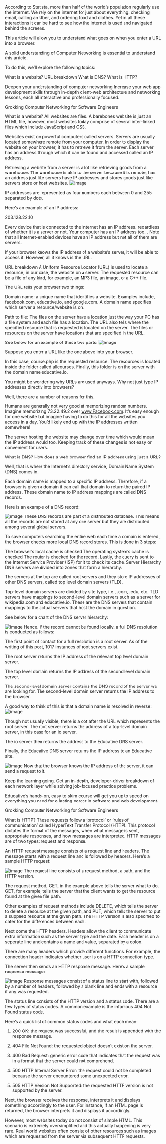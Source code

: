 According to Statista, more than half of the world’s population regularly use the internet. We rely on the internet for just about everything: checking email, calling an Uber, and ordering food and clothes. Yet in all these interactions it can be hard to see how the internet is used and navigated behind the screens.

This article will allow you to understand what goes on when you enter a URL into a browser.

A solid understanding of Computer Networking is essential to understand this article.

To do this, we’ll explore the following topics:

What is a website?
URL breakdown
What is DNS?
What is HTTP?

Deepen your understanding of computer networking
Increase your web app development skills through in-depth client-web architecture and networking lessons, each all interactive and professionally focused.

Grokking Computer Networking for Software Engineers



What is a website?
All websites are files. A barebones website is just an HTML file, however, most websites today comprise of several inter-linked files which include JavaScript and CSS.

Websites exist on powerful computers called servers. Servers are usually located somewhere remote from your computer. In order to display the website on your browser, it has to retrieve it from the server. Each server has an address through which it can be found and accessed called an IP address.

Retrieving a website from a server is a lot like retrieving goods from a warehouse. The warehouse is akin to the server because it is remote, has an address just like servers have IP addresses and stores goods just like servers store or host websites.
![image](https://user-images.githubusercontent.com/29429285/208250421-bbe78340-f0ae-4e1e-872d-898e75fd39a2.png)



IP addresses are represented as four numbers each between 0 and 255 separated by dots.

Here’s an example of an IP address:

203.128.22.10

Every device that is connected to the Internet has an IP address, regardless of whether it is a server or not. Your computer has an IP address too. . Note that all Internet-enabled devices have an IP address but not all of them are servers.

If your browser knows the IP address of a website’s server, it will be able to access it. However, all it knows is the URL.



URL breakdown
A Uniform Resource Locator (URL) is used to locate a resource, in our case, the website on a server. The requested resource can be a file of any kind, for example, an MP3 file, an image, or a C++ file.

The URL tells your browser two things:

Domain name: a unique name that identifies a website. Examples include, facebook.com, educative.io, and google.com. A domain name specifies which server a resource/website is on.

Path to file: The files on the server have a location just the way your PC has a file system and each file has a location. The URL also tells where the specified resource that is requested is located on the server. The files or resources on the server have locations that are specified in the URL.

See below for an example of these two parts:
![image](https://user-images.githubusercontent.com/29429285/208250454-a16d3d83-0261-4f3d-acc8-dbd256a52e01.png)

Suppose you enter a URL like the one above into your browser.

In this case, course.php is the requested resource. The resources is located inside the folder called allcourses. Finally, this folder is on the server with the domain name educative.io.

You might be wondering why URLs are used anyways. Why not just type IP addresses directly into browsers?

Well, there are a number of reasons for this.

Humans are generally not very good at memorizing random numbers. Imagine memorizing 73.22.49.2 over www.Facebook.com. It’s easy enough for one website but imagine having to do this for all the websites you access in a day. You’d likely end up with the IP addresses written somewhere!

The server hosting the website may change over time which would mean the IP address would too. Keeping track of these changes is not easy or convenient for users.



What is DNS?
How does a web browser find an IP address using just a URL?

Well, that is where the Internet’s directory service, Domain Name System (DNS) comes in.

Each domain name is mapped to a specific IP address. Therefore, if a browser is given a domain it can call that domain to return the paired IP address. These domain name to IP address mappings are called DNS records.

Here is an example of a DNS record:

![image](https://user-images.githubusercontent.com/29429285/208250502-6174e1bb-a971-4f73-8a39-13722161e530.png)
These DNS records are part of a distributed database. This means all the records are not stored at any one server but they are distributed among several global servers.

To save computers searching the entire web each time a domain is entered, the browser checks more local DNS record stores. This is done in 3 steps:

The browser’s local cache is checked
The operating system’s cache is checked
The router is checked for the record.
Lastly, the query is sent to the Internet Service Provider (ISP) for it to check its cache.
Server Hierarchy
DNS servers are divided into zones that form a hierarchy.

The servers at the top are called root servers and they store IP addresses of other DNS servers, called top level domain servers (TLD).

Top-level domain servers are divided by site type, i.e., .com, .edu, etc. TLD servers have mappings to second-level domain servers such as a server for wikipedia.com and educative.io. These are the DNS servers that contain mappings to the actual servers that host the domain in question.

See below for a chart of the DNS server hierarchy:


![image](https://user-images.githubusercontent.com/29429285/208250542-6620bdc2-9b60-49c6-a2c9-79c5b2d6c813.png)
Hence, if the record cannot be found locally, a full DNS resolution is conducted as follows:

The first point of contact for a full resolution is a root server. As of the writing of this post, 1017 instances of root servers exist.

The root server returns the IP address of the relevant top level domain server.

The top level domain returns the IP address of the second level domain server.

The second-level domain server contains the DNS record of the server we are looking for. The second-level domain server returns the IP address to the browser.

A good way to think of this is that a domain name is resolved in reverse:
![image](https://user-images.githubusercontent.com/29429285/208250753-a9f01031-7b2a-4cd8-a8ac-8231efe28e28.png)

Though not usually visible, there is a dot after the URL which represents the root server. The root server returns the address of a top-level domain server, in this case for an io server.

The io server then returns the address to the Educative DNS server.

Finally, the Educative DNS server returns the IP address to an Educative site.

![image](https://user-images.githubusercontent.com/29429285/208250811-1e99a125-a349-404c-be60-9c9235d41a4e.png)
Now that the browser knows the IP address of the server, it can send a request to it.


Keep the learning going.
Get an in-depth, developer-driver breakdown of each network layer while solving job-focused practice problems.

Educative’s hands-on, easy to skim course will get you up to speed on everything you need for a lasting career in software and web development.

Grokking Computer Networking for Software Engineers




What is HTTP?
These requests follow a ‘protocol’ or ‘rules of communication’ called HyperText Transfer Protocol (HTTP). This protocol dictates the format of the messages, when what message is sent, appropriate responses, and how messages are interpreted. HTTP messages are of two types: request and response.

An HTTP request message consists of a request line and headers. The message starts with a request line and is followed by headers. Here’s a sample HTTP request:

![image](https://user-images.githubusercontent.com/29429285/208250966-01aadcb0-9063-4ead-8ea3-dd4bd87d1433.png)
The request line consists of a request method, a path, and the HTTP version.

The request method, GET, in the example above tells the server what to do. GET, for example, tells the server that the client wants to get the resource found at the given file path.

Other examples of request methods include DELETE, which tells the server to delete a resource at the given path, and PUT, which tells the server to put a supplied resource at the given path. The HTTP version is also specified to cater for the differences between each.

Next come the HTTP headers. Headers allow the client to communicate extra information such as the server type and the date. Each header is on a seperate line and contains a name and value, separated by a colon.

There are many headers which provide different functions. For example, the connection header indicates whether user is on a HTTP connection type.

The server then sends an HTTP response message. Here’s a sample response message:
 
![image](https://user-images.githubusercontent.com/29429285/208250917-64ddaf19-82b1-486a-af45-4a18d7fcf74d.png)
Response messages consist of a status line to start with, followed by a number of headers, followed by a blank line and ends with a resource if any was requested.

The status line consists of the HTTP version and a status code. There are a few types of status codes. A common example is the infamous 404 Not Found status code.

Here’s a quick list of common status codes and what each mean:

1. 200 OK: the request was successful, and the result is appended with the response message.

2. 404 File Not Found: the requested object doesn’t exist on the server.

3. 400 Bad Request: generic error code that indicates that the request was in a format that the server could not comprehend.

4. 500 HTTP Internal Server Error: the request could not be completed because the server encountered some unexpected error.

5. 505 HTTP Version Not Supported: the requested HTTP version is not supported by the server.

Next, the browser receives the response, interprets it and displays something accordingly to the user. For instance, if an HTML page is returned, the browser interprets it and displays it accordingly.

However, most websites today do not consist of simple HTML. This scenario is extremely oversimplified and this actually happening is very rare. Real world websites often consist of other resources such as images which are requested from the server via subsequent HTTP requests.

